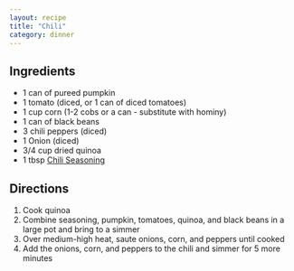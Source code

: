 ```yaml
---
layout: recipe
title: "Chili"
category: dinner
---
```


## Ingredients

- 1 can of pureed pumpkin
- 1 tomato (diced, or 1 can of diced tomatoes)
- 1 cup corn (1-2 cobs or a can - substitute with hominy)
- 1 can of black beans
- 3 chili peppers (diced)
- 1 Onion (diced)
- 3/4 cup dried quinoa
- 1 tbsp [Chili Seasoning](/recipes/chili-seasoning)

## Directions

1. Cook quinoa
2. Combine seasoning, pumpkin, tomatoes, quinoa, and black beans in a large pot and bring to a simmer
3. Over medium-high heat, saute onions, corn, and peppers until cooked
4. Add the onions, corn, and peppers to the chili and simmer for 5 more minutes